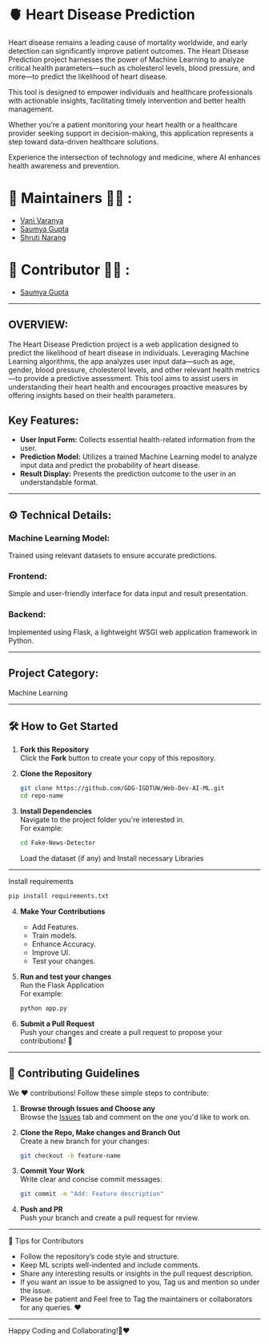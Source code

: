 # 🫀 Heart Disease Prediction 

Heart disease remains a leading cause of mortality worldwide, and early detection can significantly improve patient outcomes. The Heart Disease Prediction project harnesses the power of Machine Learning to analyze critical health parameters—such as cholesterol levels, blood pressure, and more—to predict the likelihood of heart disease.

This tool is designed to empower individuals and healthcare professionals with actionable insights, facilitating timely intervention and better health management.

Whether you’re a patient monitoring your heart health or a healthcare provider seeking support in decision-making, this application represents a step toward data-driven healthcare solutions.

Experience the intersection of technology and medicine, where AI enhances health awareness and prevention.

# 🙌 Maintainers 👩‍💻 :

- [Vani Varanya](https://github.com/vanivaranya)
- [Saumya Gupta](https://github.com/ISaumya1011)
- [Shruti Narang](https://github.com/Shruti-Narang)

# 🙌 Contributor 👩‍💻 :

- [Saumya Gupta](https://github.com/ISaumya1011)

---

## OVERVIEW:
The Heart Disease Prediction project is a web application designed to predict the likelihood of heart disease in individuals. Leveraging Machine Learning algorithms, the app analyzes user input data—such as age, gender, blood pressure, cholesterol levels, and other relevant health metrics—to provide a predictive assessment. This tool aims to assist users in understanding their heart health and encourages proactive measures by offering insights based on their health parameters.

## Key Features:

 - **User Input Form:** Collects essential health-related information from the user.
 - **Prediction Model:** Utilizes a trained Machine Learning model to analyze input data and predict the probability of heart disease.
 - **Result Display:** Presents the prediction outcome to the user in an understandable format.

---

## ⚙️ Technical Details:

### Machine Learning Model: 
Trained using relevant datasets to ensure accurate predictions.
### Frontend: 
Simple and user-friendly interface for data input and result presentation.
### Backend: 
Implemented using Flask, a lightweight WSGI web application framework in Python.

---

## Project Category: 
Machine Learning

---

## 🛠️ How to Get Started  

1. **Fork this Repository**  
   Click the **Fork** button to create your copy of this repository.  

2. **Clone the Repository**  
   ```bash  
   git clone https://github.com/GDG-IGDTUW/Web-Dev-AI-ML.git  
   cd repo-name  
   ```  

3. **Install Dependencies**  
   Navigate to the project folder you're interested in.  
   For example:  
   ```bash  
   cd Fake-News-Detector
   ```  
   Load the dataset (if any) and Install necessary Libraries

---

   Install requirements

   ```bash  
   pip install requirements.txt
   ```     

4. **Make Your Contributions**  
   - Add Features.
   - Train models.
   - Enhance Accuracy.
   - Improve UI.
   - Test your changes.  

5. **Run and test your changes**  
   Run the Flask Application  
   For example:  
   ```bash  
   python app.py
   ```  

6. **Submit a Pull Request**  
   Push your changes and create a pull request to propose your contributions! 🎉  

---

## 🤝 Contributing Guidelines  

We ❤️ contributions! Follow these simple steps to contribute:  

1. **Browse through Issues and Choose any**  
   Browse the [Issues](#) tab and comment on the one you'd like to work on.  

2. **Clone the Repo, Make changes and Branch Out**  
   Create a new branch for your changes:  
   ```bash  
   git checkout -b feature-name  
   ```  

3. **Commit Your Work**  
   Write clear and concise commit messages:  
   ```bash  
   git commit -m "Add: Feature description"  
   ```  

4. **Push and PR**  
   Push your branch and create a pull request for review.  

---

🌟 Tips for Contributors
 - Follow the repository’s code style and structure.
 - Keep ML scripts well-indented and include comments.
 - Share any interesting results or insights in the pull request description.
 - If you want an issue to be assigned to you, Tag us and mention so under the issue.
 - Please be patient and Feel free to Tag the maintainers or collaborators for any queries. ❤️

---

Happy Coding and Collaborating!🚀❤️
